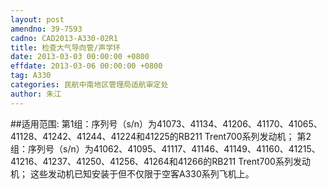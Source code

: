 ```yaml
---
layout: post
amendno: 39-7593
cadno: CAD2013-A330-02R1
title: 检查大气导向管/声学环
date: 2013-03-03 00:00:00 +0800
effdate: 2013-03-06 00:00:00 +0800
tag: A330
categories: 民航中南地区管理局适航审定处
author: 朱江
---
```


##适用范围:
第1组：序列号（s/n）为41073、41134、41206、41170、41065、41128、41242、41244、41224和41225的RB211 Trent700系列发动机；
第2组：序列号（s/n）为41062、41095、41117、41146、41149、41160、41215、41216、41237、41250、41256、41264和41266的RB211 Trent700系列发动机；
这些发动机已知安装于但不仅限于空客A330系列飞机上。

